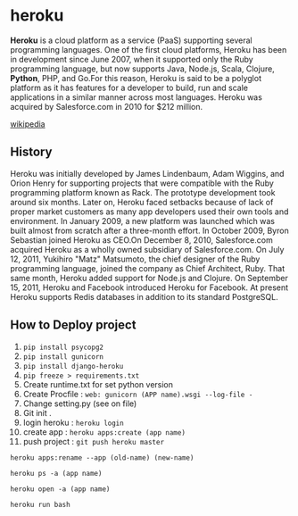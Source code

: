 # heroku

  
  

**Heroku** is a cloud platform as a service (PaaS) supporting several programming languages. One of the first cloud platforms, Heroku has been in development since June 2007, when it supported only the Ruby programming language, but now supports Java, Node.js, Scala, Clojure, **Python**, PHP, and Go.For this reason, Heroku is said to be a polyglot platform as it has features for a developer to build, run and scale applications in a similar manner across most languages. Heroku was acquired by Salesforce.com in 2010 for $212 million.

[wikipedia](https://en.wikipedia.org/wiki/Heroku)

  
  

## History

  
Heroku was initially developed by James Lindenbaum, Adam Wiggins, and Orion Henry for supporting projects that were compatible with the Ruby programming platform known as Rack. The prototype development took around six months. Later on, Heroku faced setbacks because of lack of proper market customers as many app developers used their own tools and environment. In January 2009, a new platform was launched which was built almost from scratch after a three-month effort. In October 2009, Byron Sebastian joined Heroku as CEO.On December 8, 2010, Salesforce.com acquired Heroku as a wholly owned subsidiary of Salesforce.com. On July 12, 2011, Yukihiro "Matz" Matsumoto, the chief designer of the Ruby programming language, joined the company as Chief Architect, Ruby. That same month, Heroku added support for Node.js and Clojure. On September 15, 2011, Heroku and Facebook introduced Heroku for Facebook. At present Heroku supports Redis databases in addition to its standard PostgreSQL.

  

## How to Deploy project

  

1. `pip install psycopg2`
2. `pip install gunicorn`
3. `pip install django-heroku`
4. `pip freeze > requirements.txt`
5. Create runtime.txt for set python version 
6. Create Procfile : `web: gunicorn (APP name).wsgi --log-file -`
7. Change setting.py (see on file)
8. Git init . 
9. login heroku :  `heroku login`
10. create app :  `heroku apps:create (app name)`
11. push project :  `git push heroku master`

 `heroku apps:rename --app (old-name) (new-name)`
 
 `heroku ps -a (app name)`
 
 `heroku open -a (app name)`
 
 `heroku run bash`